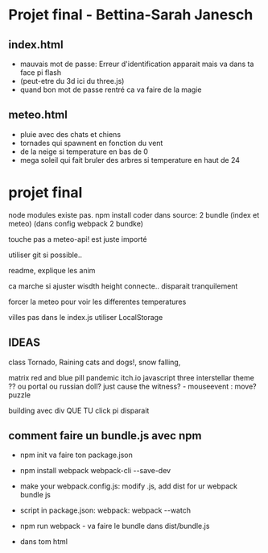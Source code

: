 # Projet final - Bettina-Sarah Janesch

## index.html

* mauvais mot de passe: Erreur d'identification apparait mais va dans ta face pi flash
* (peut-etre du 3d ici du three.js)
* quand bon mot de passe rentré ca va faire de la magie


## meteo.html
* pluie avec des chats et chiens
* tornades qui spawnent en fonction du vent
* de la neige si temperature en bas de 0
* mega soleil qui fait bruler des arbres si temperature en haut de 24















# projet final

node modules existe pas. npm install
coder dans source: 2 bundle (index et meteo) (dans config webpack 2 bundke)

touche pas a meteo-api! est juste importé

utiliser git si possible..

readme, explique les anim

ca marche si ajuster wisdth height
connecte.. disparait tranquilement

forcer la meteo pour voir les differentes temperatures

villes pas dans le index.js
utiliser LocalStorage

## IDEAS

class Tornado, Raining cats and dogs!, snow falling,

matrix red and blue pill
pandemic
itch.io
javascript three
interstellar theme ??
ou portal ou 
russian doll?
just cause
the witness? - mouseevent : move? puzzle

building avec div QUE TU click pi disparait

## comment faire un bundle.js avec npm

* npm init va faire ton package.json

* npm install webpack webpack-cli --save-dev

* make your webpack.config.js: modify .js, add dist for ur webpack bundle js

* script in package.json: webpack: webpack --watch

* npm run webpack - va faire le bundle dans dist/bundle.js

* <script src="./dist/bundle.js"></script> dans tom html

